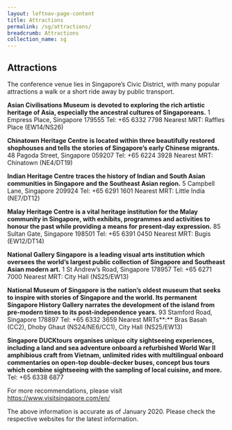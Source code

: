 ```yaml
---
layout: leftnav-page-content
title: Attractions
permalink: /sg/attractions/
breadcrumb: Attractions
collection_name: sg
---
```

## Attractions

The conference venue lies in Singapore’s Civic District, with many popular attractions a walk or a short ride away by public transport.

**Asian Civilisations Museum** **is devoted to exploring the rich artistic heritage of Asia, especially the ancestral cultures of Singaporeans.** 
 1 Empress Place, Singapore 179555
 Tel: +65 6332 7798
 Nearest MRT: Raffles Place (EW14/NS26)

**Chinatown Heritage Centre** **is located within three beautifully restored shophouses and tells the stories of Singapore’s early Chinese migrants.**
 48 Pagoda Street, Singapore 059207
 Tel: +65 6224 3928
 Nearest MRT: Chinatown (NE4/DT19)

**Indian Heritage Centre** **traces the history of Indian and South Asian communities in Singapore and the Southeast Asian region.**
 5 Campbell Lane, Singapore 209924
 Tel: +65 6291 1601
 Nearest MRT: Little India (NE7/DT12)

**Malay Heritage Centre** **is a vital heritage institution for the Malay community in Singapore, with exhibits, programmes and activities to honour the past while providing a means for present-day expression.**
 85 Sultan Gate, Singapore 198501
 Tel: +65 6391 0450
 Nearest MRT: Bugis (EW12/DT14)

**National Gallery Singapore** **is a leading visual arts institution which oversees the world’s largest public collection of Singapore and Southeast Asian modern art.**
 1 St Andrew’s Road, Singapore 178957
 Tel: +65 6271 7000
 Nearest MRT: City Hall (NS25/EW13)

 **National Museum of Singapore** **is the nation’s oldest museum that seeks to inspire with stories of Singapore and the world. Its permanent Singapore History Gallery narrates the development of the island from pre-modern times to its post-independence years.**
 93 Stamford Road, Singapore 178897
 Tel: +65 6332 3659 Nearest MRTs**:** Bras Basah (CC2), Dhoby Ghaut (NS24/NE6/CC1), City Hall (NS25/EW13)

**Singapore DUCKtours** **organises unique city sightseeing experiences, including a land and sea adventure onboard a refurbished World War II amphibious craft from Vietnam, unlimited rides with multilingual onboard commentaries on open-top double-decker buses, concept bus tours which combine sightseeing with the sampling of local cuisine, and more.** Tel: +65 6338 6877

For more recommendations, please visit <https://www.visitsingapore.com/en/>

The above information is accurate as of January 2020. Please check the respective websites for the latest information.
